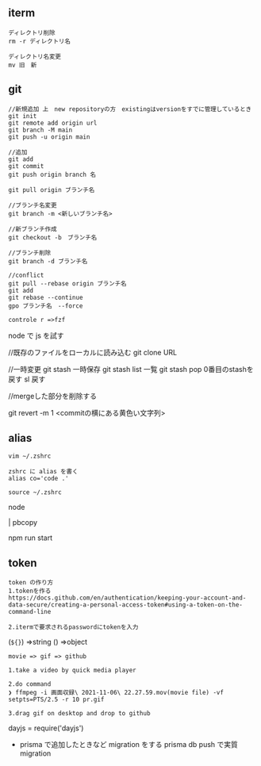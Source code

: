 ## iterm

```
ディレクトリ削除
rm -r ディレクトリ名

ディレクトリ名変更
mv 旧　新

```

## git

```
//新規追加 上　new repositoryの方　existingはversionをすでに管理しているとき
git init
git remote add origin url
git branch -M main
git push -u origin main

//追加
git add
git commit
git push origin branch 名

git pull origin ブランチ名

//ブランチ名変更
git branch -m <新しいブランチ名>

//新ブランチ作成
git checkout -b　ブランチ名

//ブランチ削除
git branch -d ブランチ名

//conflict
git pull --rebase origin ブランチ名
git add
git rebase --continue
gpo ブランチ名　--force

controle r =>fzf
```

node で js を試す

//既存のファイルをローカルに読み込む
git clone URL

//一時変更
git stash 一時保存
git stash list 一覧
git stash pop 0番目のstashを戻す
sl 戻す

//mergeした部分を削除する

git revert -m 1 <commitの横にある黄色い文字列>



## alias

```
vim ~/.zshrc

zshrc に alias を書く
alias co='code .'

source ~/.zshrc
```

node

| pbcopy

npm run start

## token

```
token の作り方
1.tokenを作る
https://docs.github.com/en/authentication/keeping-your-account-and-data-secure/creating-a-personal-access-token#using-a-token-on-the-command-line

2.itermで要求されるpasswordにtokenを入力

```

(`${}`) =>string
() =>object

```
movie => gif => github

1.take a video by quick media player

2.do command
❯ ffmpeg -i 画面収録\ 2021-11-06\ 22.27.59.mov(movie file) -vf setpts=PTS/2.5 -r 10 pr.gif

3.drag gif on desktop and drop to github

```

dayjs = require('dayjs')

- prisma で追加したときなど
  migration をする
  prisma db push で実質 migration
